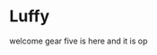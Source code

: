 # Luffy
welcome
gear five is here and it is op 
 
 
 
  
    
              
            
                    
                             
               
                    
        
   
 
